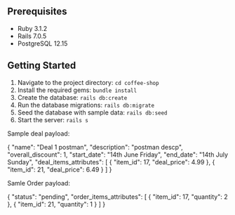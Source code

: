 
## Prerequisites

- Ruby 3.1.2
- Rails 7.0.5
- PostgreSQL 12.15

## Getting Started

1. Navigate to the project directory: `cd coffee-shop`
2. Install the required gems: `bundle install`
3. Create the database: `rails db:create`
4. Run the database migrations: `rails db:migrate`
5. Seed the database with sample data: `rails db:seed`
6. Start the server: `rails s`


Sample deal payload:

{
    "name": "Deal 1 postman",
     "description": "postman descp",
    "overall_discount": 1,
    "start_date": "14th June Friday",
    "end_date": "14th July Sunday",
    "deal_items_attributes": [
      { "item_id": 17, "deal_price": 4.99 },
      { "item_id": 21, "deal_price": 6.49 }
    ]
}

Samle Order payload:

{
    "status": "pending",
    "order_items_attributes": [
        { "item_id": 17, "quantity": 2 },
        { "item_id": 21, "quantity": 1 }
    ]
}




